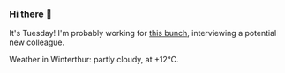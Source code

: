 ### Hi there :wave:

It's Tuesday! I'm probably working for [this bunch](https://github.com/kohofinancial), interviewing a potential new colleague.

Weather in Winterthur: partly cloudy, at +12°C.

